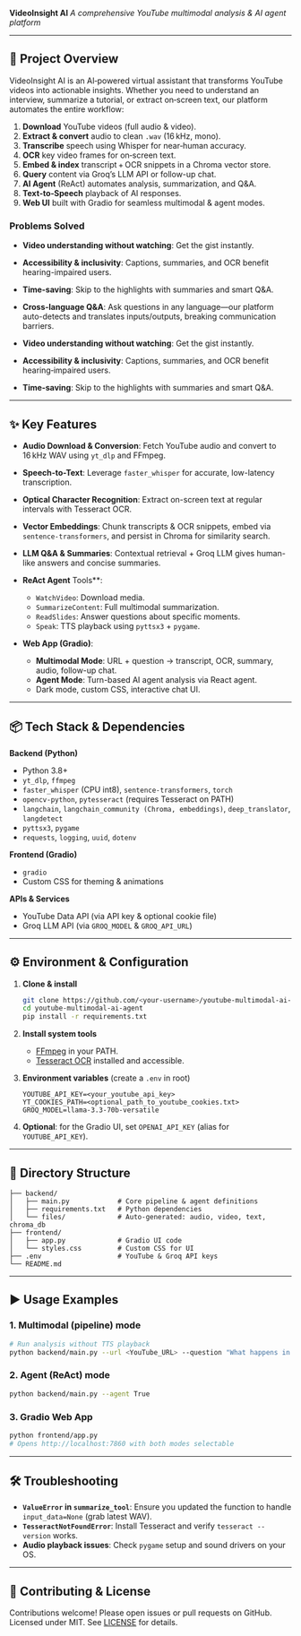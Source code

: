 **VideoInsight AI**
*A comprehensive YouTube multimodal analysis & AI agent platform*

---

## 🚀 Project Overview

VideoInsight AI is an AI‑powered virtual assistant that transforms YouTube videos into actionable insights. Whether you need to understand an interview, summarize a tutorial, or extract on‑screen text, our platform automates the entire workflow:

1. **Download** YouTube videos (full audio & video).
2. **Extract & convert** audio to clean `.wav` (16 kHz, mono).
3. **Transcribe** speech using Whisper for near‑human accuracy.
4. **OCR** key video frames for on‑screen text.
5. **Embed & index** transcript + OCR snippets in a Chroma vector store.
6. **Query** content via Groq’s LLM API or follow-up chat.
7. **AI Agent** (ReAct) automates analysis, summarization, and Q\&A.
8. **Text‑to‑Speech** playback of AI responses.
9. **Web UI** built with Gradio for seamless multimodal & agent modes.

### Problems Solved

* **Video understanding without watching**: Get the gist instantly.

* **Accessibility & inclusivity**: Captions, summaries, and OCR benefit hearing-impaired users.

* **Time-saving**: Skip to the highlights with summaries and smart Q\&A.

* **Cross-language Q\&A**: Ask questions in any language—our platform auto-detects and translates inputs/outputs, breaking communication barriers.

* **Video understanding without watching**: Get the gist instantly.

* **Accessibility & inclusivity**: Captions, summaries, and OCR benefit hearing‑impaired users.

* **Time‑saving**: Skip to the highlights with summaries and smart Q\&A.

---

## ✨ Key Features

* **Audio Download & Conversion**: Fetch YouTube audio and convert to 16 kHz WAV using `yt_dlp` and FFmpeg.
* **Speech-to-Text**: Leverage `faster_whisper` for accurate, low-latency transcription.
* **Optical Character Recognition**: Extract on-screen text at regular intervals with Tesseract OCR.
* **Vector Embeddings**: Chunk transcripts & OCR snippets, embed via `sentence-transformers`, and persist in Chroma for similarity search.
* **LLM Q\&A & Summaries**: Contextual retrieval + Groq LLM gives human-like answers and concise summaries.
* **ReAct Agent** Tools\*\*:

  * `WatchVideo`: Download media.
  * `SummarizeContent`: Full multimodal summarization.
  * `ReadSlides`: Answer questions about specific moments.
  * `Speak`: TTS playback using `pyttsx3` + `pygame`.
* **Web App (Gradio)**:

  * **Multimodal Mode**: URL + question → transcript, OCR, summary, audio, follow-up chat.
  * **Agent Mode**: Turn-based AI agent analysis via React agent.
  * Dark mode, custom CSS, interactive chat UI.

---

## 📦 Tech Stack & Dependencies

**Backend (Python)**

* Python 3.8+
* `yt_dlp`, `ffmpeg`
* `faster_whisper` (CPU int8), `sentence-transformers`, `torch`
* `opencv-python`, `pytesseract` (requires Tesseract on PATH)
* `langchain`, `langchain_community (Chroma, embeddings)`, `deep_translator`, `langdetect`
* `pyttsx3`, `pygame`
* `requests`, `logging`, `uuid`, `dotenv`

**Frontend (Gradio)**

* `gradio`
* Custom CSS for theming & animations

**APIs & Services**

* YouTube Data API (via API key & optional cookie file)
* Groq LLM API (via `GROQ_MODEL` & `GROQ_API_URL`)

---

## ⚙️ Environment & Configuration

1. **Clone & install**

   ```bash
   git clone https://github.com/<your-username>/youtube-multimodal-ai-agent.git
   cd youtube-multimodal-ai-agent
   pip install -r requirements.txt
   ```

2. **Install system tools**

   * [FFmpeg](https://ffmpeg.org/download.html) in your PATH.
   * [Tesseract OCR](https://github.com/tesseract-ocr/tesseract) installed and accessible.

3. **Environment variables**  (create a `.env` in root)

   ```dotenv
   YOUTUBE_API_KEY=<your_youtube_api_key>
   YT_COOKIES_PATH=<optional_path_to_youtube_cookies.txt>
   GROQ_MODEL=llama-3.3-70b-versatile
   ```

4. **Optional**: for the Gradio UI, set `OPENAI_API_KEY` (alias for `YOUTUBE_API_KEY`).

---

## 📁 Directory Structure

```
├── backend/
│   ├── main.py            # Core pipeline & agent definitions
│   ├── requirements.txt   # Python dependencies
│   └── files/             # Auto‑generated: audio, video, text, chroma_db
├── frontend/
│   ├── app.py             # Gradio UI code
│   └── styles.css         # Custom CSS for UI
├── .env                   # YouTube & Groq API keys
└── README.md
```

---

## ▶️ Usage Examples

### 1. Multimodal (pipeline) mode

```bash
# Run analysis without TTS playback
python backend/main.py --url <YouTube_URL> --question "What happens in this video?" --no-audio
```

### 2. Agent (ReAct) mode

```bash
python backend/main.py --agent True
```

### 3. Gradio Web App

```bash
python frontend/app.py
# Opens http://localhost:7860 with both modes selectable
```

---

## 🛠 Troubleshooting

* **`ValueError` in `summarize_tool`**: Ensure you updated the function to handle `input_data=None` (grab latest WAV).
* **`TesseractNotFoundError`**: Install Tesseract and verify `tesseract --version` works.
* **Audio playback issues**: Check `pygame` setup and sound drivers on your OS.

---

## 🤝 Contributing & License

Contributions welcome! Please open issues or pull requests on GitHub.
Licensed under MIT. See [LICENSE](LICENSE) for details.
